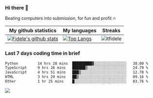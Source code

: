 ### Hi there 👋
<p>Beating computers into submission, for fun and profit 🔥</p>

|My github statistics|My languages|Streaks|
|-|-|-|
|[![Fidele's github stats](https://github-readme-stats.vercel.app/api?username=itfidele&count_private=true&show_icons=true&theme=dark&hide_title=true)](https://github.com/itfidele)|[![Top Langs](https://github-readme-stats.vercel.app/api/top-langs/?username=itfidele&show_icons=true&langs_count=8&theme=dark&layout=compact&hide_title=true)](https://github.com/itfidele)|![itfidele](https://github-readme-streak-stats.herokuapp.com/?user=itfidele&theme=dark)

### Last 7 days coding time in brief
<!--START_SECTION:waka-->

```txt
Python         14 hrs 28 mins  █████████▓░░░░░░░░░░░░░░░   38.00 %
TypeScript     9 hrs 26 mins   ██████▒░░░░░░░░░░░░░░░░░░   24.79 %
JavaScript     4 hrs 51 mins   ███▒░░░░░░░░░░░░░░░░░░░░░   12.78 %
HTML           3 hrs 29 mins   ██▒░░░░░░░░░░░░░░░░░░░░░░   09.16 %
Other          1 hr 25 mins    █░░░░░░░░░░░░░░░░░░░░░░░░   03.76 %
```

<!--END_SECTION:waka-->

![](https://komarev.com/ghpvc/?username=itfidele)
